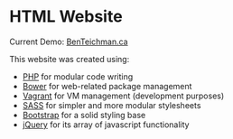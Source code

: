 HTML Website
=========

  Current Demo: [BenTeichman.ca](http://benteichman.ca/)

  This website was created using:
   - [PHP](http://www.php.net/) for modular code writing
   - [Bower](http://bower.io/) for web-related package management
   - [Vagrant](http://www.vagrantup.com/) for VM management (development purposes)
   - [SASS](http://sass-lang.com/) for simpler and more modular stylesheets
   - [Bootstrap](http://getbootstrap.com/) for a solid styling base
   - [jQuery](http://jquery.com/) for its array of javascript functionality

